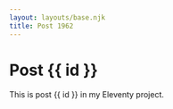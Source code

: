```yaml
---
layout: layouts/base.njk
title: Post 1962
---
```


# Post {{ id }}

This is post {{ id }} in my Eleventy project.
